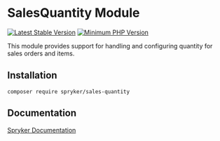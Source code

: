 # SalesQuantity Module
[![Latest Stable Version](https://poser.pugx.org/spryker/sales-quantity/v/stable.svg)](https://packagist.org/packages/spryker/sales-quantity)
[![Minimum PHP Version](https://img.shields.io/badge/php-%3E%3D%208.1-8892BF.svg)](https://php.net/)

This module provides support for handling and configuring quantity for sales orders and items.

## Installation

```
composer require spryker/sales-quantity
```

## Documentation

[Spryker Documentation](https://docs.spryker.com)
